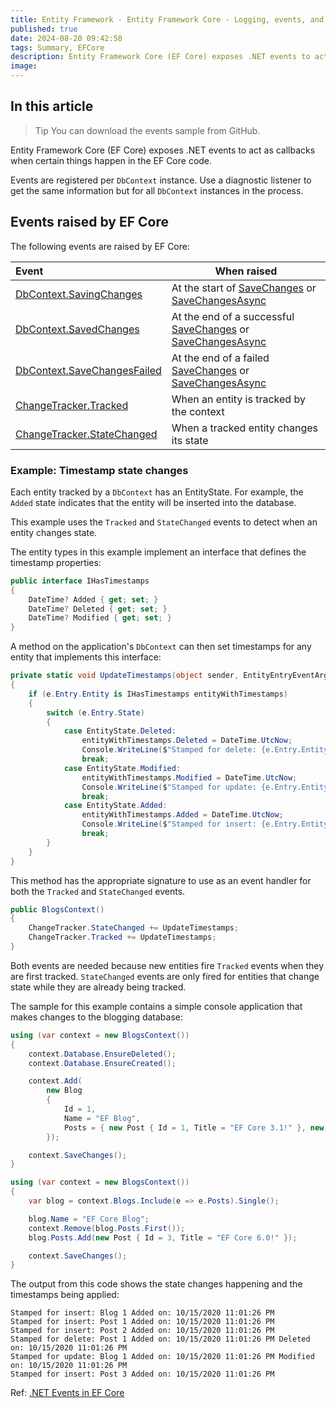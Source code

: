 ```yaml
---
title: Entity Framework - Entity Framework Core - Logging, events, and diagnostics - Events
published: true
date: 2024-08-20 09:42:58
tags: Summary, EFCore
description: Entity Framework Core (EF Core) exposes .NET events to act as callbacks when certain things happen in the EF Core code.
image:
---
```


## In this article

<blockquote class="tip">Tip
You can download the events sample from GitHub.</blockquote>

Entity Framework Core (EF Core) exposes .NET events to act as callbacks when certain things happen in the EF Core code.

Events are registered per ```DbContext``` instance. Use a diagnostic listener to get the same information but for all ```DbContext``` instances in the process.

## Events raised by EF Core

The following events are raised by EF Core:

<table><thead>
<tr>
<th style="text-align: left;">Event</th>
<th>When raised</th>
</tr>
</thead>
<tbody>
<tr>
<td style="text-align: left;"><a href="/en-us/dotnet/api/microsoft.entityframeworkcore.dbcontext.savingchanges#microsoft-entityframeworkcore-dbcontext-savingchanges" class="no-loc" data-linktype="absolute-path">DbContext.SavingChanges</a></td>
<td>At the start of <a href="/en-us/dotnet/api/microsoft.entityframeworkcore.dbcontext.savechanges" class="no-loc" data-linktype="absolute-path">SaveChanges</a> or <a href="/en-us/dotnet/api/microsoft.entityframeworkcore.dbcontext.savechangesasync" class="no-loc" data-linktype="absolute-path">SaveChangesAsync</a></td>
</tr>
<tr>
<td style="text-align: left;"><a href="/en-us/dotnet/api/microsoft.entityframeworkcore.dbcontext.savedchanges#microsoft-entityframeworkcore-dbcontext-savedchanges" class="no-loc" data-linktype="absolute-path">DbContext.SavedChanges</a></td>
<td>At the end of a successful <a href="/en-us/dotnet/api/microsoft.entityframeworkcore.dbcontext.savechanges" class="no-loc" data-linktype="absolute-path">SaveChanges</a> or <a href="/en-us/dotnet/api/microsoft.entityframeworkcore.dbcontext.savechangesasync" class="no-loc" data-linktype="absolute-path">SaveChangesAsync</a></td>
</tr>
<tr>
<td style="text-align: left;"><a href="/en-us/dotnet/api/microsoft.entityframeworkcore.dbcontext.savechangesfailed#microsoft-entityframeworkcore-dbcontext-savechangesfailed" class="no-loc" data-linktype="absolute-path">DbContext.SaveChangesFailed</a></td>
<td>At the end of a failed <a href="/en-us/dotnet/api/microsoft.entityframeworkcore.dbcontext.savechanges" class="no-loc" data-linktype="absolute-path">SaveChanges</a> or <a href="/en-us/dotnet/api/microsoft.entityframeworkcore.dbcontext.savechangesasync" class="no-loc" data-linktype="absolute-path">SaveChangesAsync</a></td>
</tr>
<tr>
<td style="text-align: left;"><a href="/en-us/dotnet/api/microsoft.entityframeworkcore.changetracking.changetracker.tracked#microsoft-entityframeworkcore-changetracking-changetracker-tracked" class="no-loc" data-linktype="absolute-path">ChangeTracker.Tracked</a></td>
<td>When an entity is tracked by the context</td>
</tr>
<tr>
<td style="text-align: left;"><a href="/en-us/dotnet/api/microsoft.entityframeworkcore.changetracking.changetracker.statechanged#microsoft-entityframeworkcore-changetracking-changetracker-statechanged" class="no-loc" data-linktype="absolute-path">ChangeTracker.StateChanged</a></td>
<td>When a tracked entity changes its state</td>
</tr>
</tbody></table>

### Example: Timestamp state changes

Each entity tracked by a ```DbContext``` has an EntityState. For example, the ```Added``` state indicates that the entity will be inserted into the database.

This example uses the ```Tracked``` and ```StateChanged``` events to detect when an entity changes state.

The entity types in this example implement an interface that defines the timestamp properties:

```csharp
public interface IHasTimestamps
{
    DateTime? Added { get; set; }
    DateTime? Deleted { get; set; }
    DateTime? Modified { get; set; }
}
```

A method on the application's ```DbContext``` can then set timestamps for any entity that implements this interface:

```csharp
private static void UpdateTimestamps(object sender, EntityEntryEventArgs e)
{
    if (e.Entry.Entity is IHasTimestamps entityWithTimestamps)
    {
        switch (e.Entry.State)
        {
            case EntityState.Deleted:
                entityWithTimestamps.Deleted = DateTime.UtcNow;
                Console.WriteLine($"Stamped for delete: {e.Entry.Entity}");
                break;
            case EntityState.Modified:
                entityWithTimestamps.Modified = DateTime.UtcNow;
                Console.WriteLine($"Stamped for update: {e.Entry.Entity}");
                break;
            case EntityState.Added:
                entityWithTimestamps.Added = DateTime.UtcNow;
                Console.WriteLine($"Stamped for insert: {e.Entry.Entity}");
                break;
        }
    }
}
```

This method has the appropriate signature to use as an event handler for both the ```Tracked``` and ```StateChanged``` events.

```csharp
public BlogsContext()
{
    ChangeTracker.StateChanged += UpdateTimestamps;
    ChangeTracker.Tracked += UpdateTimestamps;
}
```

Both events are needed because new entities fire ```Tracked``` events when they are first tracked. ```StateChanged``` events are only fired for entities that change state while they are already being tracked.

The sample for this example contains a simple console application that makes changes to the blogging database:

```csharp
using (var context = new BlogsContext())
{
    context.Database.EnsureDeleted();
    context.Database.EnsureCreated();

    context.Add(
        new Blog
        {
            Id = 1,
            Name = "EF Blog",
            Posts = { new Post { Id = 1, Title = "EF Core 3.1!" }, new Post { Id = 2, Title = "EF Core 5.0!" } }
        });

    context.SaveChanges();
}

using (var context = new BlogsContext())
{
    var blog = context.Blogs.Include(e => e.Posts).Single();

    blog.Name = "EF Core Blog";
    context.Remove(blog.Posts.First());
    blog.Posts.Add(new Post { Id = 3, Title = "EF Core 6.0!" });

    context.SaveChanges();
}
```

The output from this code shows the state changes happening and the timestamps being applied:

```output
Stamped for insert: Blog 1 Added on: 10/15/2020 11:01:26 PM
Stamped for insert: Post 1 Added on: 10/15/2020 11:01:26 PM
Stamped for insert: Post 2 Added on: 10/15/2020 11:01:26 PM
Stamped for delete: Post 1 Added on: 10/15/2020 11:01:26 PM Deleted on: 10/15/2020 11:01:26 PM
Stamped for update: Blog 1 Added on: 10/15/2020 11:01:26 PM Modified on: 10/15/2020 11:01:26 PM
Stamped for insert: Post 3 Added on: 10/15/2020 11:01:26 PM
```

Ref: [.NET Events in EF Core](https://learn.microsoft.com/en-us/ef/core/logging-events-diagnostics/events)
